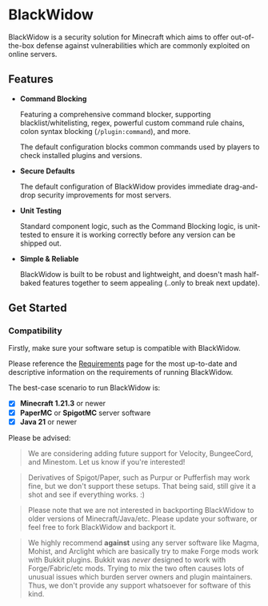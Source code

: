 # BlackWidow

BlackWidow is a security solution for Minecraft which aims to offer out-of-the-box defense against vulnerabilities which are commonly exploited on online servers.

## Features

- **Command Blocking**

  Featuring a comprehensive command blocker, supporting blacklist/whitelisting, regex, powerful custom command rule chains, colon syntax blocking (`/plugin:command`), and more.

  The default configuration blocks common commands used by players to check installed plugins and versions.

- **Secure Defaults**

  The default configuration of BlackWidow provides immediate drag-and-drop security improvements for most servers.

- **Unit Testing**

  Standard component logic, such as the Command Blocking logic, is unit-tested to ensure it is working correctly before any version can be shipped out.

- **Simple & Reliable**

  BlackWidow is built to be robust and lightweight, and doesn't mash half-baked features together to seem appealing (..only to break next update).

## Get Started

### Compatibility

Firstly, make sure your software setup is compatible with BlackWidow.

Please reference the [Requirements](https://github.com/ArcanePlugins/BlackWidow/wiki/Requirements) page for the most up-to-date and descriptive information on the requirements of running BlackWidow.

The best-case scenario to run BlackWidow is:

- [x] **Minecraft 1.21.3** or newer
- [x] **PaperMC** or **SpigotMC** server software
- [x] **Java 21** or newer

Please be advised:

> We are considering adding future support for Velocity, BungeeCord, and Minestom. Let us know if you're interested!

> Derivatives of Spigot/Paper, such as Purpur or Pufferfish may work fine, but we don't support these setups. That being said, still give it a shot and see if everything works. :)

> Please note that we are not interested in backporting BlackWidow to older versions of Minecraft/Java/etc. Please update your software, or feel free to fork BlackWidow and backport it.

> We highly recommend **against** using any server software like Magma, Mohist, and Arclight which are basically try to make Forge mods work with Bukkit plugins. Bukkit was *never* designed to work with Forge/Fabric/etc mods. Trying to mix the two often causes lots of unusual issues which burden server owners and plugin maintainers. Thus, we don't provide any support whatsoever for software of this kind.
